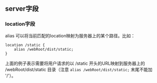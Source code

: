 ## server字段

### location字段

alias 可以将当前匹配的location映射为服务器上的某个路径。比如：

```nginx
location /static {
    alias /webRoot/dist/static;
}
```

上面的例子表示需要将用户请求的以 /static 开头的URL映射到服务器上的 /webRoot/dist/static 目录（注意 `alias /webRoot/dist/static;` 末尾不能加 '/'）。